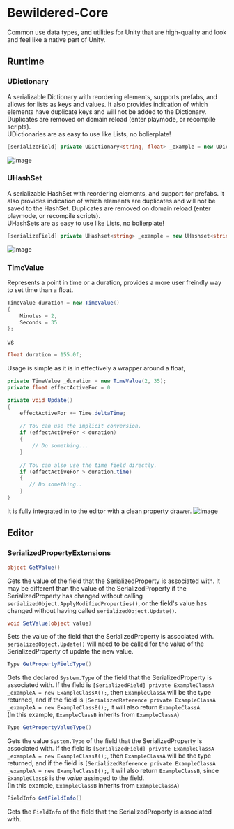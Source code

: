 # Bewildered-Core
 Common use data types, and utilities for Unity that are high-quality and look and feel like a native part of Unity.
 
 ## Runtime
 ### UDictionary
A serializable Dictionary with reordering elements, supports prefabs, and allows for lists as keys and values.
It also provides indication of which elements have duplicate keys and will not be added to the Dictionary. Duplicates are removed on domain reload (enter playmode, or recompile scripts).  
UDictionaries are as easy to use like Lists, no bolierplate! 
```csharp
[serializeField] private UDictionary<string, float> _example = new UDictionary<string, float>();
```
 ![image](https://user-images.githubusercontent.com/8076495/132381819-94d52bcc-fee1-493f-8f18-4dec2a778b31.png)
 ### UHashSet
 A serializable HashSet with reordering elements, and support for prefabs.
 It also provides indication of which elements are duplicates and will not be saved to the HashSet. Duplicates are removed on domain reload (enter playmode, or recompile scripts).  
UHashSets are as easy to use like Lists, no bolierplate! 
```csharp
[serializeField] private UHashset<string> _example = new UHashset<string>();
```
![image](https://user-images.githubusercontent.com/8076495/133187043-4557e207-b244-4fcf-a142-73358e7eca37.png)

### TimeValue
Represents a point in time or a duration, provides a more user freindly way to set time than a float.
```csharp
TimeValue duration = new TimeValue()
{
    Minutes = 2,
    Seconds = 35
};
```
vs
```csharp
float duration = 155.0f;
```
Usage is simple as it is in effectively a wrapper around a float,
```csharp
private TimeValue _duration = new TimeValue(2, 35);
private float effectActiveFor = 0

private void Update()
{
    effectActiveFor += Time.deltaTime;
    
    // You can use the implicit conversion.
    if (effectActiveFor < duration)
    {
        // Do something...
    }
    
    // You can also use the time field directly.
    if (effectActiveFor > duration.time)
    {
       // Do something..
    }
}
```
It is fully integrated in to the editor with a clean property drawer.
![image](https://user-images.githubusercontent.com/8076495/137603646-9e0d43e7-a882-4d85-95c7-b79e89047676.png)


## Editor
### SerializedPropertyExtensions
```csharp
object GetValue()  
```
Gets the value of the field that the SerializedProperty is associated with. It may be different than the value of the SerializedProperty if the SerializedProperty has changed without calling `serializedObject.ApplyModifiedProperties()`, or the field's value has changed without having called `serializedObject.Update()`.  

```csharp
void SetValue(object value)
```
Sets the value of the field that the SerializedProperty is associated with. `serializedObject.Update()` will need to be called for the value of the SerializedProperty of update the new value.
```csharp
Type GetPropertyFieldType()
```
Gets the declared `System.Type` of the field that the SerializedProperty is associated with.
If the field is `[SerializedField] private ExampleClassA _exampleA = new ExampleClassA();`, then `ExampleClassA` will be the type returned, and if the field is `[SerializedReference private ExampleClassA _exampleA = new ExampleClassB();`, it will also return `ExampleClassA`.  
(In this example, `ExampleClassB` inherits from `ExampleClassA`)

```csharp
Type GetPropertyValueType()
```
Gets the value `System.Type` of the field that the SerializedProperty is associated with.
If the field is `[SerializedField] private ExampleClassA _exampleA = new ExampleClassA();`, then `ExampleClassA` will be the type returned, and if the field is `[SerializedReference private ExampleClassA _exampleA = new ExampleClassB();`, it will also return `ExampleClassB`, since `ExampleClassB` is the *value* assinged to the field.  
(In this example, `ExampleClassB` inherits from `ExampleClassA`)

```csharp
FieldInfo GetFieldInfo()
```
Gets the `FieldInfo` of the field that the SerializedProperty is associated with.

